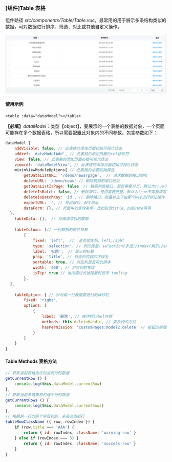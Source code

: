 ### [组件]Table 表格

<p>组件路径 <em>src/components/Table/Table.vue</em>，最常用的用于展示多条结构类似的数据，可对数据进行排序、筛选、对比或其他自定义操作。</p>

![Table 表格示例](../../img/eg-Table.png 'Table 表格示例')

#### 使用示例

```vue
<table :data="dataModel"></table>
```

<strong>【必填】</strong><em>dataModel</em>：类型【object】，要展示的一个表格的数据对象，一个页面可能存在多个数据表格，所以需要配置此对象内的不同参数。包含参数如下：

```javascript
dataModel {
	addVisible: false, // 此表格的添加页面初始可视化状态
	addref: 'dataModelAdd', // 此表格的添加页面的ref标识符
	view: false, // 此表格的添加页面初始可视化状态
	viewref: 'dataModelView', // 此表格的添加页面初始可视化状态
	mixinViewModuleOptions{ // 此表格的必要初始属性
		getDataListURL: '/demo/news/page',  // 请求数据的接口地址
		deleteURL: '/demo/news' // 删除数据的接口地址
		getDataListIsPage: false  // 数据列表接口，是否需要分页，默认为true不需要填写，只需不分页时填写为false即可
		deleteIsBatch: false, // 删除接口，是否需要批量，默认为true不需要填写，数据表格为单选时填写为false即可
		deleteIsBatchKey: 'id', // 删除接口，批量状态下由那个key进行标记操作？比如：pid，uid...
		exportURL: '', // 导出接口，API地址
		dataForm: {}, // 页面中的查询条件，比如包含title、pubDate等等
  },
	tableData: [],  // 存储请求后的数据

	tableColumn: [// 一列数据的属性参数
		{
			fixed: 'left',  //  是否固定列，left,right
			type: 'selection', // 列的类型，selection(多选)/index(索引)/expand(展开项)
			label: '标题',  // 显示的标题
			prop: 'title', // 对应列内容的字段名
			sortable: true, // 对应列是否可以排序
			width: '400', // 对应列的宽度
			isTip: true // 当内容过长被隐藏时显示 tooltip
		},
  ],

	tableOption: { // 针对每一行数据要进行的操作栏
		fixed: 'right',
		options: [
			{
				label: '删除', // 操作的label内容
				methods: this.deleteHandle, // 要执行的方法
				hasPermission: 'customPages:model2:delete' // 按钮的权限标识符
			}
		]
	}
}
```

#### Table Methods 表格方法

```javascript
// 获取当前表格点击的当前行的数据
getCurrentRow () {
	console.log(this.dataModel.currentRow)
},
// 获取当前多选表格的选中行的数据
getCurrentRows () {
	console.log(this.dataModel.currentRows)
},
// 根据某一行的某个字段判断，来高亮当前行
tableRowClassName ({ row, rowIndex }) {
	if (row.title === 'AAA') {
		return { id: rowIndex, className: 'warning-row' }
	} else if (rowIndex === 3) {
		return { id: rowIndex, className: 'success-row' }
	}
}
```
